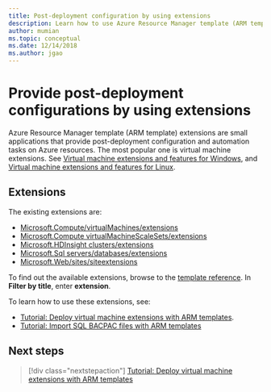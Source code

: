 ```yaml
---
title: Post-deployment configuration by using extensions
description: Learn how to use Azure Resource Manager template (ARM template) extensions to provide post-deployment configurations.
author: mumian
ms.topic: conceptual
ms.date: 12/14/2018
ms.author: jgao
---
```


# Provide post-deployment configurations by using extensions

Azure Resource Manager template (ARM template) extensions are small applications that provide post-deployment configuration and automation tasks on Azure resources. The most popular one is virtual machine extensions. See [Virtual machine extensions and features for Windows](../../virtual-machines/extensions/features-windows.md), and [Virtual machine extensions and features for Linux](../../virtual-machines/extensions/features-linux.md).

## Extensions

The existing extensions are:

- [Microsoft.Compute/virtualMachines/extensions](/azure/templates/microsoft.compute/2018-10-01/virtualmachines/extensions)
- [Microsoft.Compute virtualMachineScaleSets/extensions](/azure/templates/microsoft.compute/2018-10-01/virtualmachinescalesets/extensions)
- [Microsoft.HDInsight clusters/extensions](/azure/templates/microsoft.hdinsight/2018-06-01-preview/clusters)
- [Microsoft.Sql servers/databases/extensions](/azure/templates/microsoft.sql/2014-04-01/servers/databases/extensions)
- [Microsoft.Web/sites/siteextensions](/azure/templates/microsoft.web/2016-08-01/sites/siteextensions)

To find out the available extensions, browse to the [template reference](/azure/templates/). In **Filter by title**, enter **extension**.

To learn how to use these extensions, see:

- [Tutorial: Deploy virtual machine extensions with ARM templates](../templates/template-tutorial-deploy-vm-extensions.md).
- [Tutorial: Import SQL BACPAC files with ARM templates](../templates/template-tutorial-deploy-sql-extensions-bacpac.md)

## Next steps

> [!div class="nextstepaction"]
> [Tutorial: Deploy virtual machine extensions with ARM templates](../templates/template-tutorial-deploy-vm-extensions.md)

